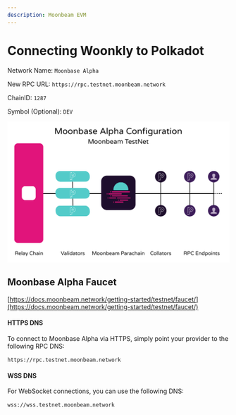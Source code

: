 ```yaml
---
description: Moonbeam EVM
---
```


# Connecting Woonkly to Polkadot

Network Name: `Moonbase Alpha`

New RPC URL: `https://rpc.testnet.moonbeam.network`

ChainID: `1287`

Symbol \(Optional\): `DEV`

![](.gitbook/assets/image%20%2811%29.png)

## Moonbase Alpha Faucet <a id="moonbase-alpha-faucet"></a>

​[https://docs.moonbeam.network/getting-started/testnet/faucet/](https://docs.moonbeam.network/getting-started/testnet/faucet/)​

#### HTTPS DNS <a id="https-dns"></a>

To connect to Moonbase Alpha via HTTPS, simply point your provider to the following RPC DNS:

```text
https://rpc.testnet.moonbeam.network
```

#### WSS DNS <a id="wss-dns"></a>

For WebSocket connections, you can use the following DNS:

```text
wss://wss.testnet.moonbeam.network
```

[  
](https://whitepaper.woonkly.com/livepaper/woonkly-smart-chain/blockchain/validacion-de-transacciones)

